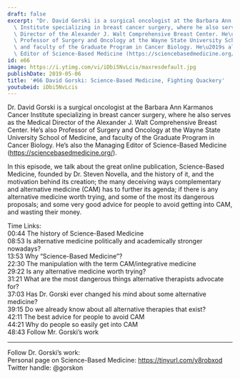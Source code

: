 ```yaml
---
draft: false
excerpt: "Dr. David Gorski is a surgical oncologist at the Barbara Ann Karmanos Cancer\
  \ Institute specializing in breast cancer surgery, where he also serves as the Medical\
  \ Director of the Alexander J. Walt Comprehensive Breast Center. He\u2019s also\
  \ Professor of Surgery and Oncology at the Wayne State University School of Medicine,\
  \ and faculty of the Graduate Program in Cancer Biology. He\u2019s also the Managing\
  \ Editor of Science-Based Medicine (https://sciencebasedmedicine.org/)."
id: e66
image: https://i.ytimg.com/vi/iDbi5NvLcis/maxresdefault.jpg
publishDate: 2019-05-06
title: '#66 David Gorski: Science-Based Medicine, Fighting Quackery'
youtubeid: iDbi5NvLcis
---
```

Dr. David Gorski is a surgical oncologist at the Barbara Ann Karmanos Cancer Institute specializing in breast cancer surgery, where he also serves as the Medical Director of the Alexander J. Walt Comprehensive Breast Center. He’s also Professor of Surgery and Oncology at the Wayne State University School of Medicine, and faculty of the Graduate Program in Cancer Biology. He’s also the Managing Editor of Science-Based Medicine (https://sciencebasedmedicine.org/).

In this episode, we talk about the great online publication, Science-Based Medicine, founded by Dr. Steven Novella, and the history of it, and the motivation behind its creation; the many deceiving ways complementary and alternative medicine (CAM) has to further its agenda; if there is any alternative medicine worth trying, and some of the most its dangerous proposals; and some very good advice for people to avoid getting into CAM, and wasting their money.

Time Links:  
00:44  The history of Science-Based Medicine        
08:53  Is alternative medicine politically and academically stronger nowadays?    
13:53  Why “Science-Based Medicine”?  
22:30  The manipulation with the term CAM/integrative medicine   
29:22  Is any alternative medicine worth trying?          
31:21  What are the most dangerous things alternative therapists advocate for?       
37:03  Has Dr. Gorski ever changed his mind about some alternative medicine?    
39:15  Do we already know about all alternative therapies that exist?      
42:11  The best advice for people to avoid CAM  
44:21  Why do people so easily get into CAM  
48:43  Follow Mr. Gorski’s work        

---

Follow Dr. Gorski’s work:  
Personal page on Science-Based Medicine: https://tinyurl.com/y8robxod  
Twitter handle: @gorskon
